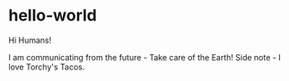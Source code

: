 # hello-world

Hi Humans!

I am communicating from the future - Take care of the Earth!
Side note - I love Torchy's Tacos.
